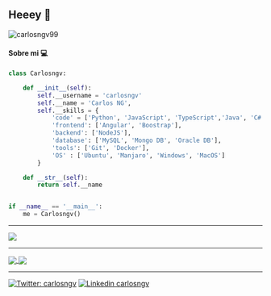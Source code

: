 ## Heeey 🐍


![carlosngv99](https://komarev.com/ghpvc/?username=carlosngv)



#### Sobre mi 💻



```python
class Carlosngv:

    def __init__(self):
        self.__username = 'carlosngv'
        self.__name = 'Carlos NG',
        self.__skills = {
            'code' = ['Python', 'JavaScript', 'TypeScript','Java', 'C#', 'C++', 'Go', 'HTML', 'CSS'],
            'frontend': ['Angular', 'Boostrap'],
            'backend': ['NodeJS'],
            'database': ['MySQL', 'Mongo DB', 'Oracle DB'],
            'tools': ['Git', 'Docker'],
            'OS' : ['Ubuntu', 'Manjaro', 'Windows', 'MacOS']
        }

    def __str__(self):
        return self.__name


if __name__ == '__main__':
    me = Carlosngv()

```
---
 
 <img align="center" src="https://github-readme-stats.vercel.app/api/top-langs/?username=carlosngv&layout=compact">

---
 

<a href="https://github.com/carlosngv/EjeDelMundo-API">
  <img align="center" src="https://github-readme-stats.vercel.app/api/pin/?username=carlosngv&repo=EjeDelMundo-API" />
</a>
<a href="https://github.com/carlosngv/chat-nodejs-angular">
  <img align="center" src="https://github-readme-stats.vercel.app/api/pin/?username=carlosngv&repo=chat-nodejs-angular" />
</a>


---

[![Twitter: carlosngv](https://img.shields.io/badge/twitter-%231DA1F2.svg?&style=for-the-badge&logo=twitter&logoColor=white)](https://twitter.com/carlosngv)
[![Linkedin carlosngv](https://img.shields.io/badge/linkedin-%230077B5.svg?&style=for-the-badge&logo=linkedin&logoColor=white)](https://www.linkedin.com/in/carlosngv99/)
